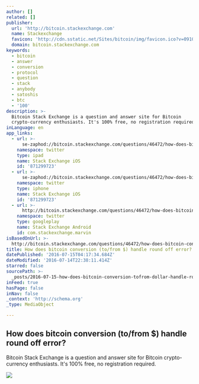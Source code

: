 ```yaml
---
author: []
related: []
publisher:
  url: 'http://bitcoin.stackexchange.com'
  name: Stackexchange
  favicon: 'http://cdn.sstatic.net/Sites/bitcoin/img/favicon.ico?v=0910168c5c65'
  domain: bitcoin.stackexchange.com
keywords:
  - bitcoin
  - answer
  - conversion
  - protocol
  - question
  - stack
  - anybody
  - satoshis
  - btc
  - '100'
description: >-
  Bitcoin Stack Exchange is a question and answer site for Bitcoin
  crypto-currency enthusiasts. It's 100% free, no registration required.
inLanguage: en
app_links:
  - url: >-
      se-zaphod://bitcoin.stackexchange.com/questions/46472/how-does-bitcoin-conversion-to-from-handle-round-off-error
    namespace: twitter
    type: ipad
    name: Stack Exchange iOS
    id: '871299723'
  - url: >-
      se-zaphod://bitcoin.stackexchange.com/questions/46472/how-does-bitcoin-conversion-to-from-handle-round-off-error
    namespace: twitter
    type: iphone
    name: Stack Exchange iOS
    id: '871299723'
  - url: >-
      http://bitcoin.stackexchange.com/questions/46472/how-does-bitcoin-conversion-to-from-handle-round-off-error
    namespace: twitter
    type: googleplay
    name: Stack Exchange Android
    id: com.stackexchange.marvin
isBasedOnUrl: >-
  http://bitcoin.stackexchange.com/questions/46472/how-does-bitcoin-conversion-to-from-handle-round-off-error
title: How does bitcoin conversion (to/from $) handle round off error?
datePublished: '2016-07-15T04:17:34.684Z'
dateModified: '2016-07-14T22:38:11.414Z'
starred: false
sourcePath: >-
  _posts/2016-07-15-how-does-bitcoin-conversion-tofrom-dollar-handle-round-off-err.md
inFeed: true
hasPage: false
inNav: false
_context: 'http://schema.org'
_type: MediaObject

---
```

<article style=""><h1>How does bitcoin conversion (to/from $) handle round off error?</h1><p>Bitcoin Stack Exchange is a question and answer site for Bitcoin crypto-currency enthusiasts. It's 100% free, no registration required.</p><img src="http://cdn.sstatic.net/Sites/bitcoin/img/apple-touch-icon.png?v=a43e5a337e6b&amp;a" /></article>